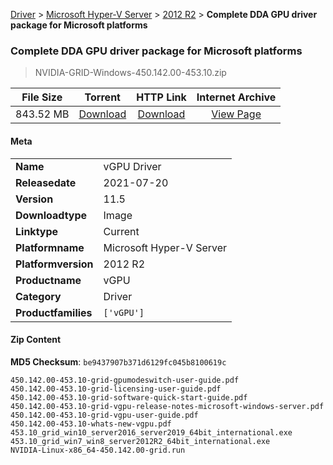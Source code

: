 
[Driver](/README.md)  >  [Microsoft Hyper-V Server](/index/Driver/Microsoft_Hyper-V_Server.md)  >  [2012 R2](/index/Driver/Microsoft_Hyper-V_Server/2012_R2.md)  >  **Complete DDA GPU driver package for Microsoft platforms**


###    Complete DDA GPU driver package for Microsoft platforms

> NVIDIA-GRID-Windows-450.142.00-453.10.zip   


| **File Size** | **Torrent**  | **HTTP Link** | **Internet Archive** |
|:-------------:|:------------:|:-------------:|:--------------------:|
| 843.52 MB |  [Download](https://archive.org/download/nvgpu_NVIDIA-GRID-Windows-450.142.00-453.10.zip/nvgpu_NVIDIA-GRID-Windows-450.142.00-453.10.zip_archive.torrent)       | [Download](https://archive.org/compress/nvgpu_NVIDIA-GRID-Windows-450.142.00-453.10.zip) | [View Page](https://archive.org/details/nvgpu_NVIDIA-GRID-Windows-450.142.00-453.10.zip)       |

#### Meta

<table>
<tr><td><strong>Name</strong></td><td>vGPU Driver</td></tr>
<tr><td><strong>Releasedate</strong></td><td>2021-07-20</td></tr>
<tr><td><strong>Version</strong></td><td>11.5</td></tr>
<tr><td><strong>Downloadtype</strong></td><td>Image</td></tr>
<tr><td><strong>Linktype</strong></td><td>Current</td></tr>
<tr><td><strong>Platformname</strong></td><td>Microsoft Hyper-V Server</td></tr>
<tr><td><strong>Platformversion</strong></td><td>2012 R2</td></tr>
<tr><td><strong>Productname</strong></td><td>vGPU</td></tr>
<tr><td><strong>Category</strong></td><td>Driver</td></tr>
<tr><td><strong>Productfamilies</strong></td><td><code>['vGPU']</code></td></tr>
</table>

#### Zip Content

**MD5 Checksum**: `be9437907b371d6129fc045b8100619c`

```text
450.142.00-453.10-grid-gpumodeswitch-user-guide.pdf
450.142.00-453.10-grid-licensing-user-guide.pdf
450.142.00-453.10-grid-software-quick-start-guide.pdf
450.142.00-453.10-grid-vgpu-release-notes-microsoft-windows-server.pdf
450.142.00-453.10-grid-vgpu-user-guide.pdf
450.142.00-453.10-whats-new-vgpu.pdf
453.10_grid_win10_server2016_server2019_64bit_international.exe
453.10_grid_win7_win8_server2012R2_64bit_international.exe
NVIDIA-Linux-x86_64-450.142.00-grid.run
```
